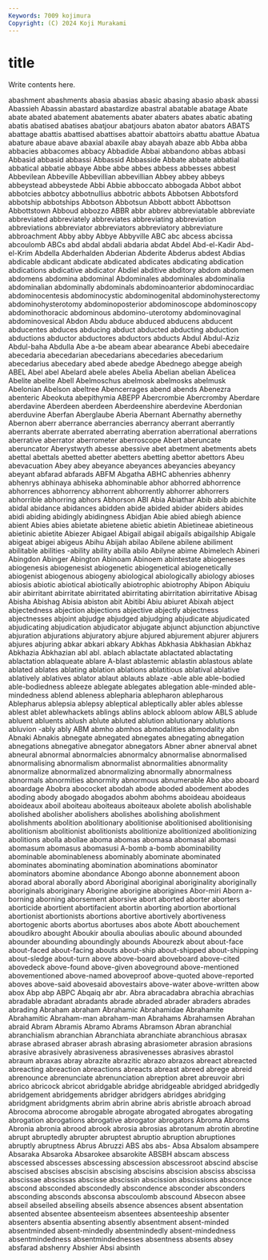 ```yaml
---
Keywords: 7009 kojimura
Copyright: (C) 2024 Koji Murakami
---
```


# title

Write contents here.



 abashment abashments
abasia abasias abasic abasing abasio abask abassi Abassieh Abassin abastard
abastardize abastral abatable abatage Abate abate abated abatement abatements abater
abaters abates abatic abating abatis abatised abatises abatjour abatjours abaton
abator abators ABATS abattage abattis abattised abattises abattoir abattoirs abattu
abattue Abatua abature abaue abave abaxial abaxile abay abayah abaze
abb Abba abba abbacies abbacomes abbacy Abbadide Abbai abbandono abbas
abbasi Abbasid abbasid abbassi Abbassid Abbasside Abbate abbate abbatial abbatical
abbatie abbaye Abbe abbe abbes abbess abbesses abbest Abbevilean Abbeville
Abbevillian abbevillian Abbey abbey abbeys abbeystead abbeystede Abbi Abbie abboccato
abbogada Abbot abbot abbotcies abbotcy abbotnullius abbotric abbots Abbotsen Abbotsford
abbotship abbotships Abbotson Abbotsun Abbott abbott Abbottson Abbottstown Abboud abbozzo
ABBR abbr abbrev abbreviatable abbreviate abbreviated abbreviately abbreviates abbreviating abbreviation
abbreviations abbreviator abbreviators abbreviatory abbreviature abbroachment Abby abby Abbye Abbyville
ABC abc abcess abcissa abcoulomb ABCs abd abdal abdali abdaria
abdat Abdel Abd-el-Kadir Abd-el-Krim Abdella Abderhalden Abderian Abderite Abderus abdest
Abdias abdicable abdicant abdicate abdicated abdicates abdicating abdication abdications abdicative
abdicator Abdiel abditive abditory abdom abdomen abdomens abdomina abdominal Abdominales
abdominales abdominalia abdominalian abdominally abdominals abdominoanterior abdominocardiac abdominocentesis abdominocystic abdominogenital
abdominohysterectomy abdominohysterotomy abdominoposterior abdominoscope abdominoscopy abdominothoracic abdominous abdomino-uterotomy abdominovaginal abdominovesical
Abdon Abdu abduce abduced abducens abducent abducentes abduces abducing abduct
abducted abducting abduction abductions abductor abductores abductors abducts Abdul Abdul-Aziz
Abdul-baha Abdulla Abe a-be abeam abear abearance Abebi abecedaire abecedaria
abecedarian abecedarians abecedaries abecedarium abecedarius abecedary abed abede abedge Abednego
abegge abeigh ABEL Abel abel Abelard abele abeles Abelia Abelian
abelian Abelicea Abelite abelite Abell Abelmoschus abelmosk abelmosks abelmusk Abelonian
Abelson abeltree Abencerrages abend abends Abenezra abenteric Abeokuta abepithymia ABEPP
Abercrombie Abercromby Aberdare aberdavine Aberdeen aberdeen Aberdeenshire aberdevine Aberdonian aberduvine
Aberfan Aberglaube Aberia Abernant Abernathy abernethy Abernon aberr aberrance aberrancies
aberrancy aberrant aberrantly aberrants aberrate aberrated aberrating aberration aberrational aberrations
aberrative aberrator aberrometer aberroscope Abert aberuncate aberuncator Aberystwyth abesse abessive
abet abetment abetments abets abettal abettals abetted abetter abetters abetting
abettor abettors Abeu abevacuation Abey abey abeyance abeyances abeyancies abeyancy
abeyant abfarad abfarads ABFM Abgatha ABHC abhenries abhenry abhenrys abhinaya
abhiseka abhominable abhor abhorred abhorrence abhorrences abhorrency abhorrent abhorrently abhorrer
abhorrers abhorrible abhorring abhors Abhorson ABI Abia Abiathar Abib abib
abichite abidal abidance abidances abidden abide abided abider abiders abides
abidi abiding abidingly abidingness Abidjan Abie abied abiegh abience abient
Abies abies abietate abietene abietic abietin Abietineae abietineous abietinic abietite
Abiezer Abigael Abigail abigail abigails abigailship Abigale abigeat abigei abigeus
Abihu Abijah abilao Abilene abilene abiliment abilitable abilities -ability ability
abilla abilo Abilyne abime Abimelech Abineri Abingdon Abinger Abington Abinoam
Abinoem abintestate abiogeneses abiogenesis abiogenesist abiogenetic abiogenetical abiogenetically abiogenist abiogenous
abiogeny abiological abiologically abiology abioses abiosis abiotic abiotical abiotically abiotrophic
abiotrophy Abipon Abiquiu abir abirritant abirritate abirritated abirritating abirritation abirritative
Abisag Abisha Abishag Abisia abiston abit Abitibi Abiu abiuret Abixah
abject abjectedness abjection abjections abjective abjectly abjectness abjectnesses abjoint abjudge
abjudged abjudging abjudicate abjudicated abjudicating abjudication abjudicator abjugate abjunct abjunction
abjunctive abjuration abjurations abjuratory abjure abjured abjurement abjurer abjurers abjures
abjuring abkar abkari abkary Abkhas Abkhasia Abkhasian Abkhaz Abkhazia Abkhazian
abl abl. ablach ablactate ablactated ablactating ablactation ablaqueate ablare A-blast
ablastemic ablastin ablastous ablate ablated ablates ablating ablation ablations ablatitious
ablatival ablative ablatively ablatives ablator ablaut ablauts ablaze -able able
able-bodied able-bodiedness ableeze ablegate ablegates ablegation able-minded able-mindedness ablend ableness
ablepharia ablepharon ablepharous Ablepharus ablepsia ablepsy ableptical ableptically abler ables
ablesse ablest ablet ablewhackets ablings ablins ablock abloom ablow ABLS
ablude abluent abluents ablush ablute abluted ablution ablutionary ablutions abluvion
-ably ably ABM abmho abmhos abmodalities abmodality abn Abnaki Abnakis
abnegate abnegated abnegates abnegating abnegation abnegations abnegative abnegator abnegators Abner
abner abnerval abnet abneural abnormal abnormalcies abnormalcy abnormalise abnormalised abnormalising
abnormalism abnormalist abnormalities abnormality abnormalize abnormalized abnormalizing abnormally abnormalness abnormals
abnormities abnormity abnormous abnumerable Abo abo aboard aboardage Abobra abococket
abodah abode aboded abodement abodes aboding abody abogado abogados abohm
abohms aboideau aboideaus aboideaux aboil aboiteau aboiteaus aboiteaux abolete abolish
abolishable abolished abolisher abolishers abolishes abolishing abolishment abolishments abolition abolitionary
abolitionise abolitionised abolitionising abolitionism abolitionist abolitionists abolitionize abolitionized abolitionizing abolitions
abolla abollae aboma abomas abomasa abomasal abomasi abomasum abomasus abomasusi
A-bomb a-bomb abominability abominable abominableness abominably abominate abominated abominates abominating
abomination abominations abominator abominators abomine abondance Abongo abonne abonnement aboon
aborad aboral aborally abord Aboriginal aboriginal aboriginality aboriginally aboriginals aboriginary
Aborigine aborigine aborigines Abor-miri Aborn a-borning aborning aborsement aborsive abort
aborted aborter aborters aborticide abortient abortifacient abortin aborting abortion abortional
abortionist abortionists abortions abortive abortively abortiveness abortogenic aborts abortus abortuses
abos abote Abott abouchement aboudikro abought Aboukir aboulia aboulias aboulic
abound abounded abounder abounding aboundingly abounds Abourezk about about-face about-faced
about-facing abouts about-ship about-shipped about-shipping about-sledge about-turn above above-board aboveboard
above-cited abovedeck above-found above-given aboveground above-mentioned abovementioned above-named aboveproof above-quoted
above-reported aboves above-said abovesaid abovestairs above-water above-written abow abox Abp
abp ABPC Abqaiq abr abr. Abra abracadabra abrachia abrachias abradable
abradant abradants abrade abraded abrader abraders abrades abrading Abraham abraham
Abrahamic Abrahamidae Abrahamite Abrahamitic Abraham-man abraham-man Abrahams Abrahamsen Abrahan abraid
Abram Abramis Abramo Abrams Abramson Abran abranchial abranchialism abranchian Abranchiata
abranchiate abranchious abrasax abrase abrased abraser abrash abrasing abrasiometer abrasion
abrasions abrasive abrasively abrasiveness abrasivenesses abrasives abrastol abraum abraxas abray
abrazite abrazitic abrazo abrazos abreact abreacted abreacting abreaction abreactions abreacts
abreast abreed abrege abreid abrenounce abrenunciate abrenunciation abreption abret abreuvoir
abri abrico abricock abricot abridgable abridge abridgeable abridged abridgedly abridgement
abridgements abridger abridgers abridges abridging abridgment abridgments abrim abrin abrine
abris abristle abroach abroad Abrocoma abrocome abrogable abrogate abrogated abrogates
abrogating abrogation abrogations abrogative abrogator abrogators Abroma Abroms Abronia abronia
abrood abrook abrosia abrosias abrotanum abrotin abrotine abrupt abruptedly abrupter
abruptest abruptio abruption abruptiones abruptly abruptness Abrus Abruzzi ABS abs
abs- Absa Absalom absampere Absaraka Absaroka Absarokee absarokite ABSBH abscam
abscess abscessed abscesses abscessing abscession abscessroot abscind abscise abscised abscises
abscisin abscising abscisins abscision absciss abscissa abscissae abscissas abscisse abscissin
abscission abscissions absconce abscond absconded abscondedly abscondence absconder absconders absconding
absconds absconsa abscoulomb abscound Absecon absee abseil abseiled abseiling abseils
absence absences absent absentation absented absentee absenteeism absentees absenteeship absenter
absenters absentia absenting absently absentment absent-minded absentminded absent-mindedly absentmindedly absent-mindedness
absentmindedness absentmindednesses absentness absents absey absfarad abshenry Abshier Absi absinth
